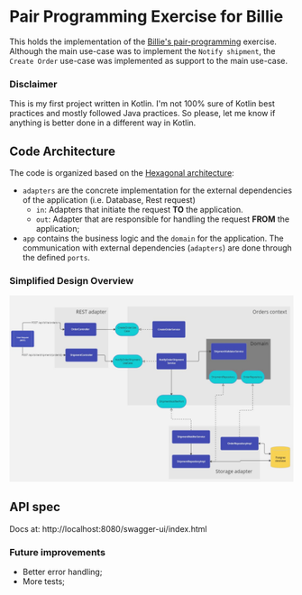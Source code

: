 Pair Programming Exercise for Billie
=============

This holds the implementation of the [Billie's pair-programming](docs/README.md) exercise.
Although the main use-case was to implement the `Notify shipment`, the `Create Order` use-case was implemented as support to the main use-case.

### Disclaimer

This is my first project written in Kotlin. I'm not 100% sure of Kotlin best practices and mostly followed Java practices. So please, let me know if anything is better done in a different way in Kotlin.

## Code Architecture

The code is organized based on the [Hexagonal architecture](https://reflectoring.io/spring-hexagonal/):

- `adapters` are the concrete implementation for the external dependencies of the application (i.e. Database, Rest request)
  - `in`: Adapters that initiate the request **TO** the application.
  - `out`: Adapter that are responsible for handling the request **FROM** the application;
- `app` contains the business logic and the `domain` for the application. The communication with external dependencies (`adapters`) are done through the defined `ports`.

### Simplified Design Overview 

![Billie hexagonal design.jpg](docs%2FBillie%20hexagonal%20design.jpg)

## API spec

Docs at:
http://localhost:8080/swagger-ui/index.html

### Future improvements

- Better error handling;
- More tests;


